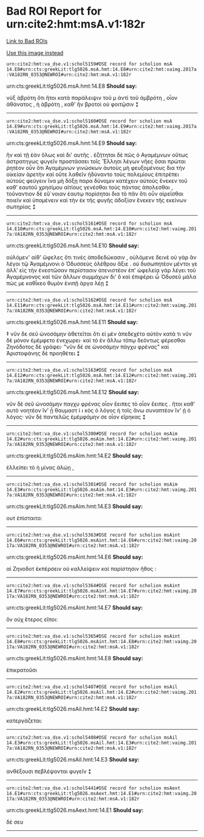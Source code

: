
# Bad ROI Report for urn:cite2:hmt:msA.v1:182r
[Link to Bad ROIs](http://www.homermultitext.org/ict2/index.html?urn=urn:cite2:hmt:vaimg.2017a:VA182RN_0183@0.17133382,0.11203320,0.59358880,0.02157676&urn=urn:cite2:hmt:vaimg.2017a:VA182RN_0183@0.16967576,0.12987552,0.61790715,0.06307054&urn=urn:cite2:hmt:vaimg.2017a:VA182RN_0183@0.60187915,0.37690180,0.17980840,0.16071923&urn=urn:cite2:hmt:vaimg.2017a:VA182RN_0183@0.57166544,0.54177040,0.20228445,0.09654219&urn=urn:cite2:hmt:vaimg.2017a:VA182RN_0183@0.59893147,0.64107884,0.18312454,0.08852006&urn=urn:cite2:hmt:vaimg.2017a:VA182RN_0183@0.60058954,0.30414938,0.05711127,0.01853389&urn=urn:cite2:hmt:vaimg.2017a:VA182RN_0183@0.53334562,0.51798064,0.05692704,0.01147994&urn=urn:cite2:hmt:vaimg.2017a:VA182RN_0183@0.08585114,0.46334716,0.06687546,0.03969571&urn=urn:cite2:hmt:vaimg.2017a:VA182RN_0183@0.07958732,0.50318119,0.07682388,0.01479945&urn=urn:cite2:hmt:vaimg.2017a:VA182RN_0183@0.09543110,0.63637621,0.05268976,0.01051176&urn=urn:cite2:hmt:vaimg.2017a:VA182RN_0183@0.49281503,0.40110650,0.06042741,0.00857538&urn=urn:cite2:hmt:vaimg.2017a:VA182RN_0183@0.23102432,0.70345781,0.17796610,0.01991701&urn=urn:cite2:hmt:vaimg.2017a:VA182RN_0183@0.80637436,0.57607192,0.02837141,0.01244813)

[Use this image instead](http://www.homermultitext.org/ict2/index.html?urn=urn:cite2:hmt:vaimg.2017a:VA182RN_0353)

`urn:cite2:hmt:va_dse.v1:schol5159#DSE record for scholion msA 14.E8#urn:cts:greekLit:tlg5026.msA.hmt:14.E8#urn:cite2:hmt:vaimg.2017a:VA182RN_0353@NEWROI#urn:cite2:hmt:msA.v1:182r`

urn:cts:greekLit:tlg5026.msA.hmt:14.E8 **Should say:** 

 νὺξ ἀβρότη
ὅτι ἤτοι κατὰ παράλειψιν τοῦ μ ἀντὶ τοῦ ἀμβρότη , οἷον ἀθάνατος , ἡ ἀβρότη , καθ' ἣν βροτοὶ οὐ φοιτῷσιν ⁑

-----

`urn:cite2:hmt:va_dse.v1:schol5160#DSE record for scholion msA 14.E9#urn:cts:greekLit:tlg5026.msA.hmt:14.E9#urn:cite2:hmt:vaimg.2017a:VA182RN_0353@NEWROI#urn:cite2:hmt:msA.v1:182r`

urn:cts:greekLit:tlg5026.msA.hmt:14.E9 **Should say:** 

 ἢν καὶ τῇ
ἐὰν ὅλως καὶ δι' αυτῆς . ἐζήτηται δὲ πῶς ὁ Αγαμέμνων οὕτως ἀστρατηγως 								φυγεῖν προστάσσει τοῖς Ἕλλησι λέγων νῆες ὅσαι πρώται ῥητέον οὖν ὅτι Ἀγαμέμνων γινώσκων ἀυτοὺς μὴ φευξομένους δια τὴν οἰκείαν ἀρετὴν καὶ 								οὔτε λαθεῖν ἠδύναντο τοὺς πολεμίους ἐπιτρέπει αὐτοὺς φεύγειν ἵνα μὴ δόξῃ παρα δύναμιν 								κατέχειν αὐτοὺς ἕνεκεν τοῦ καθ' εαυτοῦ χρησίμου αἰτίους γενέσθαι τοὺς πάντας ἀπολεσθαι , 								τοῦναντιον δὲ εὔ`νοιαν ἑαυτῳ πορίσηται δια τὸ πᾶν ὅτι οὖν αἰρεῖσθαι ποιεῖν καὶ ὑπομένειν καὶ 								τὴν ἐκ τῆς φυγῆς ἀδοξίαν ἔνεκεν τῆς εκείνων σωτηρίας ⁑

-----

`urn:cite2:hmt:va_dse.v1:schol5161#DSE record for scholion msA 14.E10#urn:cts:greekLit:tlg5026.msA.hmt:14.E10#urn:cite2:hmt:vaimg.2017a:VA182RN_0353@NEWROI#urn:cite2:hmt:msA.v1:182r`

urn:cts:greekLit:tlg5026.msA.hmt:14.E10 **Should say:** 

 οὐλόμεν' αίθ' ὤφελες
ὅτι τινὲς ἀποδεδώκασιν , οὐλόμενε δεινὲ οὐ γὰρ ἂν λέγοι τῷ Ἀγαμέμνονι ὁ Ὀδυσσεὺς ὀλέθρου ἄξιε . οὐ δυσωπητέον μέντοι γε ἀλλ' εἰς τὴν ἐνεστῶσαν 								περίστασιν ἀτενιστέον ἐπ' ὠφελείᾳ γὰρ λέγει τοῦ Ἀγαμέμνονος καὶ τῶν 								ἄλλων συμμάχων δι' ὃ καὶ ἐπιφέρει ὧ Ὀδυσεῦ μάλα πώς με καθΐκεο 									θυμὸν ἐνιπῇ ἀργα λέῃ ⁑

-----

`urn:cite2:hmt:va_dse.v1:schol5162#DSE record for scholion msA 14.E11#urn:cts:greekLit:tlg5026.msA.hmt:14.E11#urn:cite2:hmt:vaimg.2017a:VA182RN_0353@NEWROI#urn:cite2:hmt:msA.v1:182r`

urn:cts:greekLit:tlg5026.msA.hmt:14.E11 **Should say:** 

 ‡ νῦν δε σεῦ ὠνοσάμην
ἀθετεῖται ὅτι εἰ μὲν ἀπεδεχέτο αὐτὸν κατά τι νῦν δὲ μόνον ἐμέμφετο ἐνεχωρει· καὶ τὸ ἐν 								ἄλλω τόπῳ δεόντως φέρεσθαι Ζηνόδοτος δὲ γράφει· "νῦν δέ σε 								ὠνοσάμην πάγχυ φρένας" καὶ Ἀριστοφάνης δὲ προηθέτει ⁑

-----

`urn:cite2:hmt:va_dse.v1:schol5163#DSE record for scholion msA 14.E12#urn:cts:greekLit:tlg5026.msA.hmt:14.E12#urn:cite2:hmt:vaimg.2017a:VA182RN_0353@NEWROI#urn:cite2:hmt:msA.v1:182r`

urn:cts:greekLit:tlg5026.msA.hmt:14.E12 **Should say:** 

 νῦν δὲ σεῦ ὠνοσάμην παγχυ φρένας οἷον ἔειπες
τὸ οἷον ἔειπες . ἤτοι καθ' αυτὸ νοητέον ἵν' ᾖ θαυμαστ										ὶ										ι									κὸς ὁ λόγος ἠ τοῖς ἄνω συναπτέον ἵν' ᾐ ὁ λόγος· νῦν δὲ παντελῶς ἐμέμφάμην σε 								οἶον εἴρηκας ⁑

-----

`urn:cite2:hmt:va_dse.v1:schol5300#DSE record for scholion msAim 14.E2#urn:cts:greekLit:tlg5026.msAim.hmt:14.E2#urn:cite2:hmt:vaimg.2017a:VA182RN_0353@NEWROI#urn:cite2:hmt:msA.v1:182r`

urn:cts:greekLit:tlg5026.msAim.hmt:14.E2 **Should say:** 

 ἐλλείπει τὸ ἠ μίνας ἀλώῃ ,

-----

`urn:cite2:hmt:va_dse.v1:schol5301#DSE record for scholion msAim 14.E3#urn:cts:greekLit:tlg5026.msAim.hmt:14.E3#urn:cite2:hmt:vaimg.2017a:VA182RN_0353@NEWROI#urn:cite2:hmt:msA.v1:182r`

urn:cts:greekLit:tlg5026.msAim.hmt:14.E3 **Should say:** 

 ουτ  ἐπίσταιτο:

-----

`urn:cite2:hmt:va_dse.v1:schol5363#DSE record for scholion msAint 14.E6#urn:cts:greekLit:tlg5026.msAint.hmt:14.E6#urn:cite2:hmt:vaimg.2017a:VA182RN_0353@NEWROI#urn:cite2:hmt:msA.v1:182r`

urn:cts:greekLit:tlg5026.msAint.hmt:14.E6 **Should say:** 

 αἱ Ζηνοδοτ  ἐκπέρσειν οὐ καλλείψειν καὶ παρίστησιν ῆθος :

-----

`urn:cite2:hmt:va_dse.v1:schol5364#DSE record for scholion msAint 14.E7#urn:cts:greekLit:tlg5026.msAint.hmt:14.E7#urn:cite2:hmt:vaimg.2017a:VA182RN_0353@NEWROI#urn:cite2:hmt:msA.v1:182r`

urn:cts:greekLit:tlg5026.msAint.hmt:14.E7 **Should say:** 

 ὃν οὐχ ἕτερος εἴποι:

-----

`urn:cite2:hmt:va_dse.v1:schol5365#DSE record for scholion msAint 14.E8#urn:cts:greekLit:tlg5026.msAint.hmt:14.E8#urn:cite2:hmt:vaimg.2017a:VA182RN_0353@NEWROI#urn:cite2:hmt:msA.v1:182r`

urn:cts:greekLit:tlg5026.msAint.hmt:14.E8 **Should say:** 

 ἐπικρατοῦσι

-----

`urn:cite2:hmt:va_dse.v1:schol5407#DSE record for scholion msAil 14.E2#urn:cts:greekLit:tlg5026.msAil.hmt:14.E2#urn:cite2:hmt:vaimg.2017a:VA182RN_0353@NEWROI#urn:cite2:hmt:msA.v1:182r`

urn:cts:greekLit:tlg5026.msAil.hmt:14.E2 **Should say:** 

 κατεργάζεται:

-----

`urn:cite2:hmt:va_dse.v1:schol5408#DSE record for scholion msAil 14.E3#urn:cts:greekLit:tlg5026.msAil.hmt:14.E3#urn:cite2:hmt:vaimg.2017a:VA182RN_0353@NEWROI#urn:cite2:hmt:msA.v1:182r`

urn:cts:greekLit:tlg5026.msAil.hmt:14.E3 **Should say:** 

 ανθέξουσι πεβλέψονται  φυγεῖν ⁑

-----

`urn:cite2:hmt:va_dse.v1:schol5441#DSE record for scholion msAext 14.E1#urn:cts:greekLit:tlg5026.msAext.hmt:14.E1#urn:cite2:hmt:vaimg.2017a:VA182RN_0353@NEWROI#urn:cite2:hmt:msA.v1:182r`

urn:cts:greekLit:tlg5026.msAext.hmt:14.E1 **Should say:** 

 δέ σευ

-----



